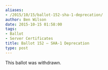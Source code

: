 ```yaml
---
aliases:
- /2015/10/15/ballot-152-sha-1-deprecation/
author: Ben Wilson
date: 2015-10-15 01:58:00
tags:
- Ballot
- Server Certificates
title: Ballot 152 – SHA-1 Deprecation
type: post
---
```


This ballot was withdrawn.